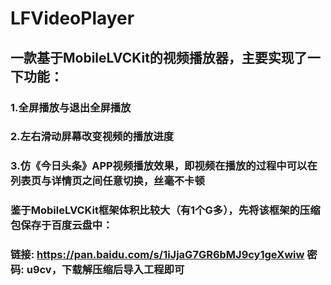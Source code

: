 # LFVideoPlayer
## 一款基于MobileLVCKit的视频播放器，主要实现了一下功能： 
### 1.全屏播放与退出全屏播放 
### 2.左右滑动屏幕改变视频的播放进度 
### 3.仿《今日头条》APP视频播放效果，即视频在播放的过程中可以在列表页与详情页之间任意切换，丝毫不卡顿

### 鉴于MobileLVCKit框架体积比较大（有1个G多），先将该框架的压缩包保存于百度云盘中：
### 链接: https://pan.baidu.com/s/1iJjaG7GR6bMJ9cy1geXwiw 密码: u9cv，下载解压缩后导入工程即可
